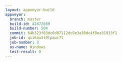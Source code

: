 ```yaml
---
layout: appveyor-build
appveyor:
  branch: master
  build-id: 42872089
  build-number: 504
  commit: 64b323f83dc0d87112dc9e3a30dc4f8ea31933f1
  job-id: qii6au3i9tpawc7t
  job-number: 3
  os-name: Windows
  test-result: 0
---
```


